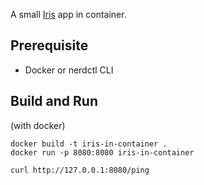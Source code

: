 A small [Iris](https://www.iris-go.com/) app in container.

## Prerequisite
* Docker or nerdctl CLI

## Build and Run
(with docker)

    docker build -t iris-in-container .
    docker run -p 8080:8080 iris-in-container

    curl http://127.0.0.1:8080/ping
